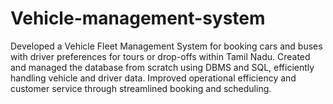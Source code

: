 # Vehicle-management-system
Developed a Vehicle Fleet Management System for booking cars and buses with driver preferences for tours or drop-offs within Tamil Nadu. Created and managed the database from scratch using DBMS and SQL, efficiently handling vehicle and driver data. Improved operational efficiency and customer service through streamlined booking and scheduling.
